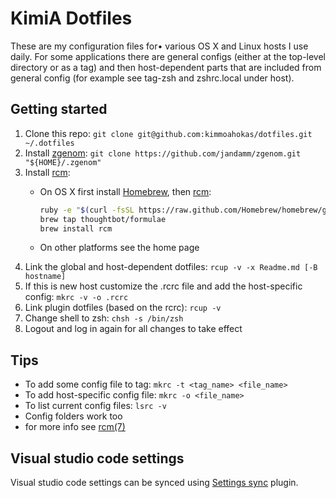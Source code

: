 # KimiA Dotfiles #

These are my configuration files for• various OS X and Linux hosts I use daily. For some applications there are general configs (either at the top-level directory or as a tag) and then host-dependent parts that are included from general config (for example see tag-zsh and zshrc.local under host).

## Getting started ##

1. Clone this repo: `git clone git@github.com:kimmoahokas/dotfiles.git ~/.dotfiles`
2. Install [zgenom](https://github.com/jandamm/zgenom): `git clone https://github.com/jandamm/zgenom.git "${HOME}/.zgenom"`
3. Install [rcm][rcm]:
    * On OS X first install [Homebrew][homebrew], then [rcm][rcm]:

        ```bash
        ruby -e "$(curl -fsSL https://raw.github.com/Homebrew/homebrew/go/install)"
        brew tap thoughtbot/formulae
        brew install rcm
        ```

    * On other platforms see the home page
4. Link the global and host-dependent dotfiles: `rcup -v -x Readme.md [-B hostname]`
5. If this is new host customize the .rcrc file and add the host-specific config: `mkrc -v -o .rcrc`
6. Link plugin dotfiles (based on the rcrc): `rcup -v`
7. Change shell to zsh: `chsh -s /bin/zsh`
8. Logout and log in again for all changes to take effect

## Tips ##

* To add some config file to tag: `mkrc -t <tag_name> <file_name>`
* To add host-specific config file: `mkrc -o <file_name>`
* To list current config files: `lsrc -v`
* Config folders work too
* for more info see [rcm(7)][rcm-man]

## Visual studio code settings ##

Visual studio code settings can be synced using [Settings sync][settings-sync] plugin.

[homebrew]: http://brew.sh/ "Homebrew"
[rcm]: http://robots.thoughtbot.com/rcm-for-rc-files-in-dotfiles-repos "rcm"
[rcm-man]: http://thoughtbot.github.io/rcm/rcm.7.html "rcm man page"
[settings-sync]: https://marketplace.visualstudio.com/items?itemName=Shan.code-settings-sync "Settings Sync"
